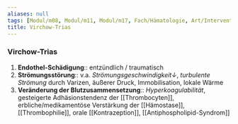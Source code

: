 ```yaml
---
aliases: null
tags: [Modul/m08, Modul/m11, Modul/m17, Fach/Hämatologie, Art/Intervention]
title: Virchow-Trias
---
```

### Virchow-Trias 
1. **Endothel-Schädigung**:: entzündlich / traumatisch
3. **Strömungsstörung**:: v.a. *Strömungsgeschwindigkeit↓*, *turbulente Strömung* durch Varizen, äußerer Druck, Immobilisation, lokale Wärme
4. **Veränderung der Blutzusammensetzung**:: *Hyperkoagulabilität*, gesteigerte Adhäsionstendenz der [[Thrombocyten]], erbliche/medikamentöse Verstärkung der [[Hämostase]], [[Thrombophilie]], orale [[Kontrazeption]], [[Antiphospholipid-Syndrom]]